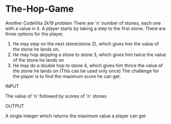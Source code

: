 # The-Hop-Game
Another CodeVita 2k19 problem
There are 'n' number of stones, each one with a value in it. A player starts by taking a step to the first stone. There are three options for the player, 
1) He may step on the next stone(stone 2), which gives him the value of the stone he lands on.
2) He may hop skipping a stone to stone 3, which gives him twice the value of the stone he lands on
3) He may do a double hop to stone 4, which gives him thrice the value of the stone he lands on (This can be used only once)
The challenge for the player is to find the maximum score he can get.

INPUT

The value of 'n' followed by scores of 'n' stones

OUTPUT

A single integer which returns the maximum value a player can get
